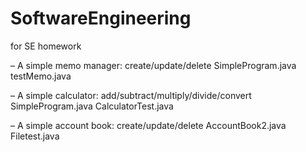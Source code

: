 # SoftwareEngineering
for SE homework

– A simple memo manager: create/update/delete 
SimpleProgram.java
testMemo.java

– A simple calculator: add/subtract/multiply/divide/convert 
SimpleProgram.java
CalculatorTest.java

– A simple account book: create/update/delete 
AccountBook2.java
Filetest.java
